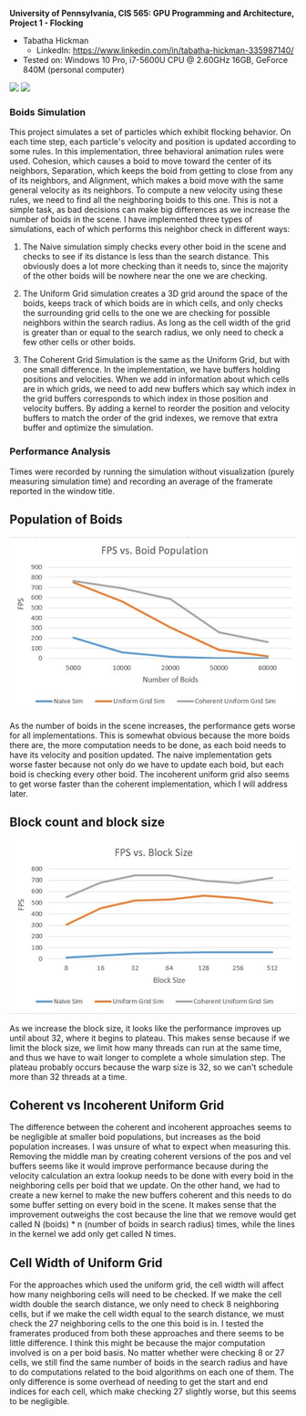 **University of Pennsylvania, CIS 565: GPU Programming and Architecture,
Project 1 - Flocking**

* Tabatha Hickman
  * LinkedIn: https://www.linkedin.com/in/tabatha-hickman-335987140/
* Tested on: Windows 10 Pro, i7-5600U CPU @ 2.60GHz 16GB, GeForce 840M (personal computer)

![](images/naiveGif.gif) ![](images/optimizedGif.gif)

### Boids Simulation

This project simulates a set of particles which exhibit flocking behavior. On each time step, each particle's velocity and position is updated according to some rules. In this implementation, three behavioral animation rules were used. Cohesion, which causes a boid to move toward the center of its neighbors, Separation, which keeps the boid from getting to close from any of its neighbors, and Alignment, which makes a boid move with the same general velocity as its neighbors. To compute a new velocity using these rules, we need to find all the neighboring boids to this one. This is not a simple task, as bad decisions can make big differences as we increase the number of boids in the scene. I have implemented three types of simulations, each of which performs this neighbor check in different ways:

1. The Naive simulation simply checks every other boid in the scene and checks to see if its distance is less than the search distance. This obviously does a lot more checking than it needs to, since the majority of the other boids will be nowhere near the one we are checking.

2. The Uniform Grid simulation creates a 3D grid around the space of the boids, keeps track of which boids are in which cells, and only checks the surrounding grid cells to the one we are checking for possible neighbors within the search radius. As long as the cell width of the grid is greater than or equal to the search radius, we only need to check a few other cells or other boids.

3. The Coherent Grid Simulation is the same as the Uniform Grid, but with one small difference. In the implementation, we have buffers holding positions and velocities. When we add in information about which cells are in which grids, we need to add new buffers which say which index in the grid buffers corresponds to which index in those position and velocity buffers. By adding a kernel to reorder the position and velocity buffers to match the order of the grid indexes, we remove that extra buffer and optimize the simulation.

### Performance Analysis

Times were recorded by running the simulation without visualization (purely measuring simulation time) and recording an average of the framerate reported in the window title.

## Population of Boids

![](images/numBoidsChart.JPG)

As the number of boids in the scene increases, the performance gets worse for all implementations. This is somewhat obvious because the more boids there are, the more computation needs to be done, as each boid needs to have its velocity and position updated. The naive implementation gets worse faster because not only do we have to update each boid, but each boid is checking every other boid. The incoherent uniform grid also seems to get worse faster than the coherent implementation, which I will address later.

## Block count and block size

![](images/blockSizeChart.JPG)

As we increase the block size, it looks like the performance improves up until about 32, where it begins to plateau. This makes sense because if we limit the block size, we limit how many threads can run at the same time, and thus we have to wait longer to complete a whole simulation step. The plateau probably occurs because the warp size is 32, so we can't schedule more than 32 threads at a time.

## Coherent vs Incoherent Uniform Grid

The difference between the coherent and incoherent approaches seems to be negligible at smaller boid populations, but increases as the boid population increases. I was unsure of what to expect when measuring this. Removing the middle man by creating coherent versions of the pos and vel buffers seems like it would improve performance because during the velocity calculation an extra lookup needs to be done with every boid in the neighboring cells per boid that we update. On the other hand, we had to create a new kernel to make the new buffers coherent and this needs to do some buffer setting on every boid in the scene. It makes sense that the improvement outweighs the cost because the line that we remove would get called N (boids) * n (number of boids in search radius) times, while the lines in the kernel we add only get called N times.

## Cell Width of Uniform Grid

For the approaches which used the uniform grid, the cell width will affect how many neighboring cells will need to be checked. If we make the cell width double the search distance, we only need to check 8 neighboring cells, but if we make the cell width equal to the search distance, we must check the 27 neighboring cells to the one this boid is in. I tested the framerates produced from both these approaches and there seems to be little difference. I think this might be because the major computation involved is on a per boid basis. No matter whether were checking 8 or 27 cells, we still find the same number of boids in the search radius and have to do computations related to the boid algorithms on each one of them. The only difference is some overhead of needing to get the start and end indices for each cell, which make checking 27 slightly worse, but this seems to be negligible.
